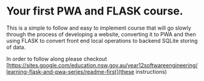 # Your first PWA and FLASK course.

This is a simple to follow and easy to implement course that will go slowly through the process of developing a website, converting it to PWA and then using FLASK to convert front end local operations to backend SQLite storing of data.  

In order to follow along please checkout [https://sites.google.com/education.nsw.gov.au/year12softwareengineering/learning-flask-and-pwa-series/readme-first](these instructions)
